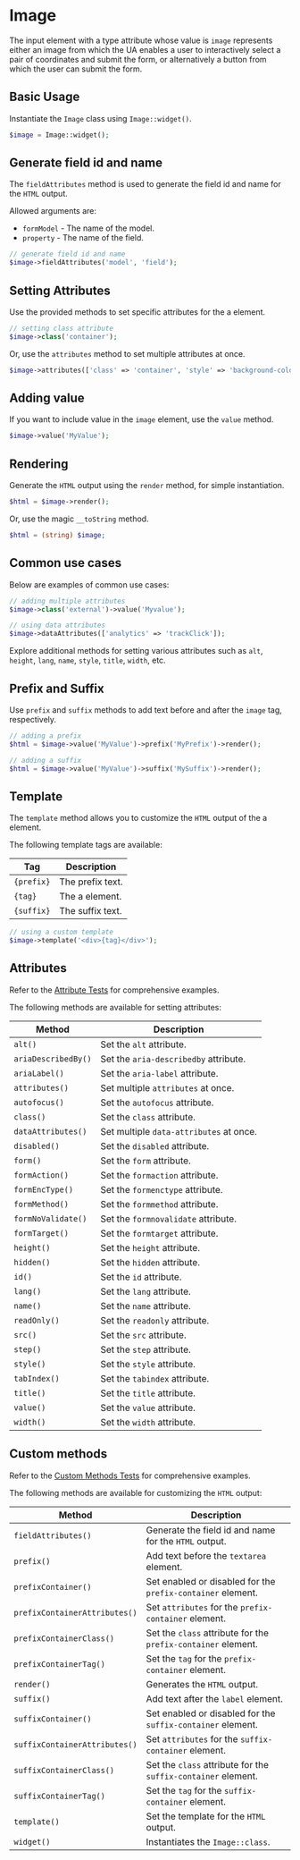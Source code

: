 # Image

The input element with a type attribute whose value is `image` represents either an image from which the UA enables a
user to interactively select a pair of coordinates and submit the form, or alternatively a button from which the user
can submit the form.

## Basic Usage

Instantiate the `Image` class using `Image::widget()`.

```php
$image = Image::widget();
```

## Generate field id and name

The `fieldAttributes` method is used to generate the field id and name for the `HTML` output.

Allowed arguments are:

- `formModel` - The name of the model.
- `property` - The name of the field.

```php
// generate field id and name
$image->fieldAttributes('model', 'field');
```

## Setting Attributes

Use the provided methods to set specific attributes for the a element.

```php
// setting class attribute
$image->class('container');
```

Or, use the `attributes` method to set multiple attributes at once.

```php
$image->attributes(['class' => 'container', 'style' => 'background-color: #eee;']);
```

## Adding value

If you want to include value in the `image` element, use the `value` method.

```php
$image->value('MyValue');
```

## Rendering

Generate the `HTML` output using the `render` method, for simple instantiation. 

```php
$html = $image->render();
```

Or, use the magic `__toString` method.

```php
$html = (string) $image;
```

## Common use cases

Below are examples of common use cases:

```php
// adding multiple attributes
$image->class('external')->value('Myvalue');

// using data attributes
$image->dataAttributes(['analytics' => 'trackClick']);
```

Explore additional methods for setting various attributes such as `alt`, `height`, `lang`, `name`, `style`, `title`,
`width`, etc.

## Prefix and Suffix

Use `prefix` and `suffix` methods to add text before and after the `image` tag, respectively.

```php
// adding a prefix
$html = $image->value('MyValue')->prefix('MyPrefix')->render();

// adding a suffix
$html = $image->value('MyValue')->suffix('MySuffix')->render();
```

## Template

The `template` method allows you to customize the `HTML` output of the a element.

The following template tags are available:

| Tag        | Description      |
| ---------- | ---------------- |
| `{prefix}` | The prefix text. |
| `{tag}`    | The a element.   |
| `{suffix}` | The suffix text. |

```php
// using a custom template
$image->template('<div>{tag}</div>');
```

## Attributes

Refer to the [Attribute Tests](https://github.com/php-forge/html/blob/main/tests/FormControl/Input/Image/AttributeTest.php)
for comprehensive examples.

The following methods are available for setting attributes:

| Method             | Description                                                                                     |
| ------------------ | ----------------------------------------------------------------------------------------------- |
| `alt()`            | Set the `alt` attribute.                                                                        |
| `ariaDescribedBy()`| Set the `aria-describedby` attribute.                                                           |
| `ariaLabel()`      | Set the `aria-label` attribute.                                                                 |
| `attributes()`     | Set multiple `attributes` at once.                                                              |
| `autofocus()`      | Set the `autofocus` attribute.                                                                  |
| `class()`          | Set the `class` attribute.                                                                      |
| `dataAttributes()` | Set multiple `data-attributes` at once.                                                         |
| `disabled()`       | Set the `disabled` attribute.                                                                   |
| `form()`           | Set the `form` attribute.                                                                       |
| `formAction()`     | Set the `formaction` attribute.                                                                 |
| `formEncType()`    | Set the `formenctype` attribute.                                                                |
| `formMethod()`     | Set the `formmethod` attribute.                                                                 |
| `formNoValidate()` | Set the `formnovalidate` attribute.                                                             |
| `formTarget()`     | Set the `formtarget` attribute.                                                                 |
| `height()`         | Set the `height` attribute.                                                                     |
| `hidden()`         | Set the `hidden` attribute.                                                                     |
| `id()`             | Set the `id` attribute.                                                                         |
| `lang()`           | Set the `lang` attribute.                                                                       |
| `name()`           | Set the `name` attribute.                                                                       |
| `readOnly()`       | Set the `readonly` attribute.                                                                   |
| `src()`            | Set the `src` attribute.                                                                        |
| `step()`           | Set the `step` attribute.                                                                       |
| `style()`          | Set the `style` attribute.                                                                      |
| `tabIndex()`       | Set the `tabindex` attribute.                                                                   |
| `title()`          | Set the `title` attribute.                                                                      |
| `value()`          | Set the `value` attribute.                                                                      |
| `width()`          | Set the `width` attribute.                                                                      |

## Custom methods

Refer to the [Custom Methods Tests](https://github.com/php-forge/html/blob/main/tests/FormControl/Input/Image/CustomMethodTest.php) 
for comprehensive examples.

The following methods are available for customizing the `HTML` output:

| Method                       | Description                                                                           |
| ---------------------------- | ------------------------------------------------------------------------------------- |
| `fieldAttributes()`          | Generate the field id and name for the `HTML` output.                                 |
| `prefix()`                   | Add text before the `textarea` element.                                               |
| `prefixContainer()`          | Set enabled or disabled for the `prefix-container` element.                           |
| `prefixContainerAttributes()`| Set `attributes` for the `prefix-container` element.                                  |
| `prefixContainerClass()`     | Set the `class` attribute for the `prefix-container` element.                         |
| `prefixContainerTag()`       | Set the `tag` for the `prefix-container` element.                                     |
| `render()`                   | Generates the `HTML` output.                                                          |
| `suffix()`                   | Add text after the `label` element.                                                   |
| `suffixContainer()`          | Set enabled or disabled for the `suffix-container` element.                           |
| `suffixContainerAttributes()`| Set `attributes` for the `suffix-container` element.                                  |
| `suffixContainerClass()`     | Set the `class` attribute for the `suffix-container` element.                         |
| `suffixContainerTag()`       | Set the `tag` for the `suffix-container` element.                                     |
| `template()`                 | Set the template for the `HTML` output.                                               |
| `widget()`                   | Instantiates the `Image::class`.                                                      |
